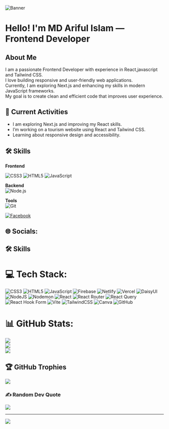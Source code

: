 <img src="https://i.ibb.co.com/H8d624D/e8c2e43e-d77e-49cf-89e0-c80961c745c4.png" alt="Banner" />


# Hello! I'm  MD Ariful Islam — Frontend Developer


## About Me

I am a passionate Frontend Developer with experience in React,javascript and Tailwind CSS.  
I love building responsive and user-friendly web applications.  
Currently, I am exploring Next.js and enhancing my skills in modern JavaScript frameworks.  
My goal is to create clean and efficient code that improves user experience.



## 🔭 Current Activities
- I am exploring Next.js and improving my React skills.
- I’m working on a tourism website using React and Tailwind CSS.
- Learning about responsive design and accessibility.

## 🛠 Skills

**Frontend**  

![CSS3](https://img.shields.io/badge/css3-%231572B6.svg?style=for-the-badge&logo=css3&logoColor=white) ![HTML5](https://img.shields.io/badge/html5-%23E34F26.svg?style=for-the-badge&logo=html5&logoColor=white) ![JavaScript](https://img.shields.io/badge/javascript-%23323330.svg?style=for-the-badge&logo=javascript&logoColor=%23F7DF1E) 

**Backend**  
![Node.js](https://img.shields.io/badge/Node.js-339933?style=flat&logo=node.js&logoColor=white)  

**Tools**  
![Git](https://img.shields.io/badge/Git-F05032?style=flat&logo=git&logoColor=white)




[![Facebook](https://img.shields.io/badge/Facebook-%231877F2.svg?logo=Facebook&logoColor=white)](https://facebook.com/https://www.facebook.com/Arifulvhatgaon/) 
## 🌐 Socials:

## 🛠 Skills





# 💻 Tech Stack:
![CSS3](https://img.shields.io/badge/css3-%231572B6.svg?style=for-the-badge&logo=css3&logoColor=white) ![HTML5](https://img.shields.io/badge/html5-%23E34F26.svg?style=for-the-badge&logo=html5&logoColor=white) ![JavaScript](https://img.shields.io/badge/javascript-%23323330.svg?style=for-the-badge&logo=javascript&logoColor=%23F7DF1E) ![Firebase](https://img.shields.io/badge/firebase-%23039BE5.svg?style=for-the-badge&logo=firebase) ![Netlify](https://img.shields.io/badge/netlify-%23000000.svg?style=for-the-badge&logo=netlify&logoColor=#00C7B7) ![Vercel](https://img.shields.io/badge/vercel-%23000000.svg?style=for-the-badge&logo=vercel&logoColor=white) ![DaisyUI](https://img.shields.io/badge/daisyui-5A0EF8?style=for-the-badge&logo=daisyui&logoColor=white) ![NodeJS](https://img.shields.io/badge/node.js-6DA55F?style=for-the-badge&logo=node.js&logoColor=white) ![Nodemon](https://img.shields.io/badge/NODEMON-%23323330.svg?style=for-the-badge&logo=nodemon&logoColor=%BBDEAD) ![React](https://img.shields.io/badge/react-%2320232a.svg?style=for-the-badge&logo=react&logoColor=%2361DAFB) ![React Router](https://img.shields.io/badge/React_Router-CA4245?style=for-the-badge&logo=react-router&logoColor=white) ![React Query](https://img.shields.io/badge/-React%20Query-FF4154?style=for-the-badge&logo=react%20query&logoColor=white) ![React Hook Form](https://img.shields.io/badge/React%20Hook%20Form-%23EC5990.svg?style=for-the-badge&logo=reacthookform&logoColor=white) ![Vite](https://img.shields.io/badge/vite-%23646CFF.svg?style=for-the-badge&logo=vite&logoColor=white) ![TailwindCSS](https://img.shields.io/badge/tailwindcss-%2338B2AC.svg?style=for-the-badge&logo=tailwind-css&logoColor=white) ![Canva](https://img.shields.io/badge/Canva-%2300C4CC.svg?style=for-the-badge&logo=Canva&logoColor=white) ![GitHub](https://img.shields.io/badge/github-%23121011.svg?style=for-the-badge&logo=github&logoColor=white)
# 📊 GitHub Stats:
![](https://github-readme-stats.vercel.app/api?username=ariful324645&theme=dark&hide_border=false&include_all_commits=false&count_private=false)<br/>
![](https://nirzak-streak-stats.vercel.app/?user=ariful324645&theme=dark&hide_border=false)<br/>
![](https://github-readme-stats.vercel.app/api/top-langs/?username=ariful324645&theme=dark&hide_border=false&include_all_commits=false&count_private=false&layout=compact)

## 🏆 GitHub Trophies
![](https://github-profile-trophy.vercel.app/?username=ariful324645&theme=radical&no-frame=false&no-bg=true&margin-w=4)

### ✍️ Random Dev Quote
![](https://quotes-github-readme.vercel.app/api?type=horizontal&theme=radical)

---
[![](https://visitcount.itsvg.in/api?id=ariful324645&icon=0&color=0)](https://visitcount.itsvg.in)

<!-- Proudly created with GPRM ( https://gprm.itsvg.in ) -->
